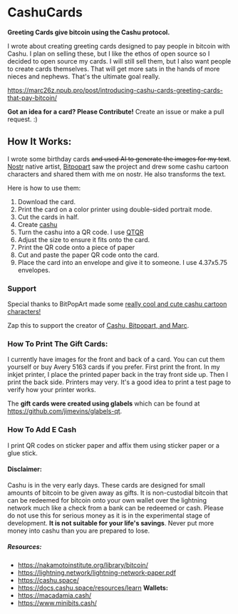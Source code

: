 # CashuCards
**Greeting Cards give bitcoin using the Cashu protocol.**

I wrote about creating greeting cards designed to pay people in bitcoin with Cashu. I plan on selling these, but I like the ethos of open source so I decided to open source my cards. I will still sell them, but I also want people to create cards themselves. That will get more sats in the hands of more nieces and nephews. That's the ultimate goal really.

https://marc26z.npub.pro/post/introducing-cashu-cards-greeting-cards-that-pay-bitcoin/

**Got an idea for a card? Please Contribute!**
Create an issue or make a pull request. :)
## How It Works:
I wrote some birthday cards ~~and used AI to generate the images for my text~~. [Nostr](https://nostr.how) native artist, [Bitpopart](https://nostree.me/npub1gwa27rpgum8mr9d30msg8cv7kwj2lhav2nvmdwh3wqnsa5vnudxqlta2sz) saw the project and drew some cashu cartoon characters and shared them with me on nostr. He also transforms the text. 



Here is how to use them:

1. Download the card.
2. Print the card on a color printer using double-sided portrait mode.
3. Cut the cards in half.
4. Create [cashu](https://cashu.space/)
5. Turn the cashu into a QR code. I use [QTQR](https://github.com/ralgozino/qtqr)
6. Adjust the size to ensure it fits onto the card.
7. Print the QR code onto a piece of paper
8. Cut and paste the paper QR code onto the card.
9. Place the card into an envelope and give it to someone. I use 4.37x5.75 envelopes.

### Support
Special thanks to BitPopArt made some [really cool and cute cashu cartoon characters!](https://njump.me/nevent1qvzqqqqqqypzqsa64uxz3ek0kx2mzlhqs0seavay4l06c4xek6a0zup8pmge8c6vqyfhwumn8ghj7ur4wfcxcetsv9njuetn9uq3samnwvaz7tmrwfjkzarj9ehx7um5wgh8w6twv5hsqgyemu0sa2ddxva7uqe3tlq5y5hceyad8456f7updgfs4mtuw5njhqzedkwq)

Zap this to support the creator of [Cashu, Bitpopart, and Marc](https://nostree.me/npub1gwa27rpgum8mr9d30msg8cv7kwj2lhav2nvmdwh3wqnsa5vnudxqlta2sz). 

 ### How To Print The Gift Cards:
 I currently have images for the front and back of a card. You can cut them yourself or buy Avery 5163 cards if you prefer. First print the front.
 In my inkjet printer, I place the printed paper back in the tray front side up. Then I print the back side. Printers may very. It's a good idea to print a test page to verify how your printer works.

 The **gift cards were created using glabels** which can be found at https://github.com/jimevins/glabels-qt.

 ### How To Add E Cash
 I print QR codes on sticker paper and affix them using sticker paper or a glue stick.

 #### Disclaimer:
 Cashu is in the very early days. These cards are designed for small amounts of bitcoin to be given away as gifts. It is non-custodial bitcoin that can be redeemed for bitcoin onto your own wallet over the lightning network much like a check from a bank can be redeemed or cash. Please do not use this for serious money as it is in the experimental stage of development. **It is not suitable for your life's savings**. Never put more money into cashu than you are prepared to lose.

 ##### Resources:
 - https://nakamotoinstitute.org/library/bitcoin/
 - https://lightning.network/lightning-network-paper.pdf
 - https://cashu.space/
 - https://docs.cashu.space/resources/learn
   **Wallets:**
 - https://macadamia.cash/
 - https://www.minibits.cash/
 

